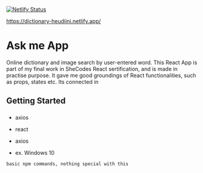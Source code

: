 [![Netlify Status](https://api.netlify.com/api/v1/badges/7a1b1740-e019-477a-bed5-f1366912eb03/deploy-status)](https://app.netlify.com/sites/dictionary-heudiini/deploys)



https://dictionary-heudiini.netlify.app/


# Ask me App 

Online dictionary and image search by user-entered word.
This React App is part of my final work in SheCodes React sertification, and is made in practise purpose.
It gave me good groundings of React functionalities, such as props, states etc. Its connected in 



## Getting Started

### 

* axios
* react

* axios
* ex. Windows 10


```
basic npm commands, nothing special with this
```

